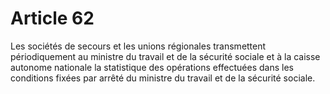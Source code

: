 # Article 62

Les sociétés de secours et les unions régionales transmettent périodiquement au ministre du travail et de la sécurité sociale et à la caisse autonome nationale la statistique des opérations effectuées dans les conditions fixées par arrêté du ministre du travail et de la sécurité sociale.
